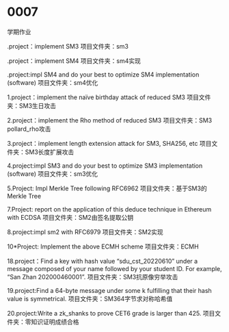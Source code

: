 # 0007
  学期作业

.project：implement SM3
项目文件夹：sm3

.project：implement SM4
项目文件夹：sm4实现

.project:impl SM4 and do your best to optimize SM4 implementation (software)
项目文件夹：sm4优化

1.project：implement the naïve birthday attack of reduced SM3
项目文件夹：SM3生日攻击

2.project：implement the Rho method of reduced SM3
项目文件夹：SM3 pollard_rho攻击

3.project：implement length extension attack for SM3, SHA256, etc
项目文件夹：SM3长度扩展攻击

4.project:impl SM3 and do your best to optimize SM3 implementation (software)
项目文件夹：sm3优化

5.Project: Impl Merkle Tree following RFC6962
项目文件夹：基于SM3的Merkle Tree

7.Project: report on the application of this deduce technique in Ethereum with ECDSA
项目文件夹：SM2由签名提取公钥

8.project:impl sm2 with RFC6979
项目文件夹：SM2实现

10*Project: Implement the above ECMH scheme
项目文件夹：ECMH

18.project：Find a key with hash value “sdu_cst_20220610” under a message composed of your name followed by your student ID. For example, “San Zhan 202000460001”.
项目文件夹：SM3抗原像穷举攻击

19.project:Find a 64-byte message under some k fulfilling that their hash value is symmetrical.
项目文件夹：SM364字节求对称哈希值

20.project:Write a zk_shanks to prove CET6 grade is larger than 425.
项目文件夹：零知识证明成绩合格
